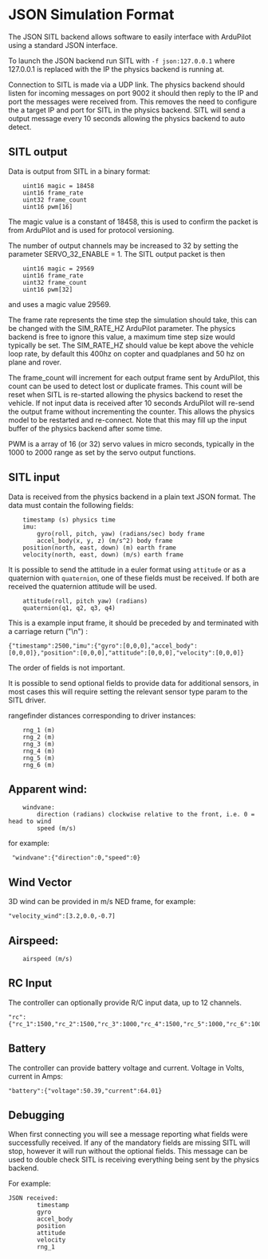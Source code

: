 # JSON Simulation Format

The JSON SITL backend allows software to easily interface with ArduPilot using a standard JSON interface.

To launch the JSON backend run SITL with ```-f json:127.0.0.1``` where 127.0.0.1 is replaced with the IP the physics backend is running at.

Connection to SITL is made via a UDP link. The physics backend should listen for incoming messages on port 9002 it should then reply to the IP and port the messages were received from. This removes the need to configure the a target
IP and port for SITL in the physics backend. SITL will send a output message every 10 seconds allowing the physics backend to auto detect.

## SITL output

Data is output from SITL in a binary format:
```
    uint16 magic = 18458
    uint16 frame_rate
    uint32 frame_count
    uint16 pwm[16]
```

The magic value is a constant of 18458, this is used to confirm the packet is from ArduPilot and is used for protocol versioning.

The number of output channels may be increased to 32 by setting the parameter
SERVO_32_ENABLE = 1. The SITL output packet is then

```
    uint16 magic = 29569
    uint16 frame_rate
    uint32 frame_count
    uint16 pwm[32]
```

and uses a magic value 29569.  

The frame rate represents the time step the simulation should take, this can be changed with the SIM_RATE_HZ ArduPilot parameter. The physics backend is free to ignore this value, a maximum time step size would typically be set. The SIM_RATE_HZ should value be kept above the vehicle loop rate, by default this 400hz on copter and quadplanes and 50 hz on plane and rover.

The frame_count will increment for each output frame sent by ArduPilot, this count can be used to detect lost or duplicate frames. This count will be reset when SITL is re-started allowing the physics backend to reset the vehicle. If not input data is received after 10 seconds ArduPilot will re-send the output frame without incrementing the counter. This allows the physics model to be restarted and re-connect. Note that this may fill up the input buffer of the physics backend after some time. 

PWM is a array of 16 (or 32) servo values in micro seconds, typically in the 1000 to 2000 range as set by the servo output functions.

## SITL input

Data is received from the physics backend in a plain text JSON format. The data must contain the following fields:
```
    timestamp (s) physics time
    imu:
        gyro(roll, pitch, yaw) (radians/sec) body frame
        accel_body(x, y, z) (m/s^2) body frame
    position(north, east, down) (m) earth frame
    velocity(north, east, down) (m/s) earth frame
```

It is possible to send the attitude in a euler format using ```attitude``` or as a quaternion with ```quaternion```, one of these fields must be received. If both are received the quaternion attitude will be used.

```
    attitude(roll, pitch yaw) (radians)
    quaternion(q1, q2, q3, q4)
```

This is a example input frame, it should be preceded by and terminated with a carriage return ("\n") :
```
{"timestamp":2500,"imu":{"gyro":[0,0,0],"accel_body":[0,0,0]},"position":[0,0,0],"attitude":[0,0,0],"velocity":[0,0,0]}
```
The order of fields is not important.

It is possible to send optional fields to provide data for additional sensors, in most cases this will require setting the relevant sensor type param to the SITL driver.

rangefinder distances corresponding to driver instances:
```
    rng_1 (m)
    rng_2 (m)
    rng_3 (m)
    rng_4 (m)
    rng_5 (m)
    rng_6 (m)
```

## Apparent wind:
```
    windvane:
        direction (radians) clockwise relative to the front, i.e. 0 = head to wind
        speed (m/s)
```
for example:
```
 "windvane":{"direction":0,"speed":0}
```

## Wind Vector

3D wind can be provided in m/s NED frame, for example:
```
"velocity_wind":[3.2,0.0,-0.7]
```

## Airspeed:

```
    airspeed (m/s)
```

## RC Input

The controller can optionally provide R/C input data, up to 12
channels.
```
"rc":{"rc_1":1500,"rc_2":1500,"rc_3":1000,"rc_4":1500,"rc_5":1000,"rc_6":1000,"rc_7":1000,"rc_8":1500,rc_9":1500,"rc_10":1500}
```

## Battery

The controller can provide battery voltage and current. Voltage in
Volts, current in Amps:
```
"battery":{"voltage":50.39,"current":64.01}
```

## Debugging

When first connecting you will see a message reporting what fields were successfully received. If any of the mandatory fields are missing SITL will stop, however it will run without the optional fields. This message can be used to double check SITL is receiving everything being sent by the physics backend.

For example:
```
JSON received:
        timestamp
        gyro
        accel_body
        position
        attitude
        velocity
        rng_1
```
